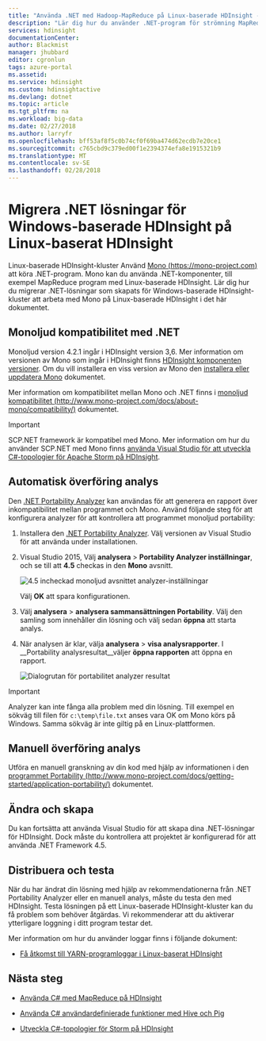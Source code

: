 ```yaml
---
title: "Använda .NET med Hadoop-MapReduce på Linux-baserade HDInsight - Azure | Microsoft Docs"
description: "Lär dig hur du använder .NET-program för strömning MapReduce på Linux-baserade HDInsight."
services: hdinsight
documentationCenter: 
author: Blackmist
manager: jhubbard
editor: cgronlun
tags: azure-portal
ms.assetid: 
ms.service: hdinsight
ms.custom: hdinsightactive
ms.devlang: dotnet
ms.topic: article
ms.tgt_pltfrm: na
ms.workload: big-data
ms.date: 02/27/2018
ms.author: larryfr
ms.openlocfilehash: bff53af8f5c0b74cf0f69ba474d62ecdb7e20ce1
ms.sourcegitcommit: c765cbd9c379ed00f1e2394374efa8e1915321b9
ms.translationtype: MT
ms.contentlocale: sv-SE
ms.lasthandoff: 02/28/2018
---
```

# <a name="migrate-net-solutions-for-windows-based-hdinsight-to-linux-based-hdinsight"></a>Migrera .NET lösningar för Windows-baserade HDInsight på Linux-baserat HDInsight

Linux-baserade HDInsight-kluster Använd [Mono (https://mono-project.com)](https://mono-project.com) att köra .NET-program. Mono kan du använda .NET-komponenter, till exempel MapReduce program med Linux-baserade HDInsight. Lär dig hur du migrerar .NET-lösningar som skapats för Windows-baserade HDInsight-kluster att arbeta med Mono på Linux-baserade HDInsight i det här dokumentet.

## <a name="mono-compatibility-with-net"></a>Monoljud kompatibilitet med .NET

Monoljud version 4.2.1 ingår i HDInsight version 3,6. Mer information om versionen av Mono som ingår i HDInsight finns [HDInsight komponenten versioner](hdinsight-component-versioning.md). Om du vill installera en viss version av Mono den [installera eller uppdatera Mono](hdinsight-hadoop-install-mono.md) dokumentet.

Mer information om kompatibilitet mellan Mono och .NET finns i [monoljud kompatibilitet (http://www.mono-project.com/docs/about-mono/compatibility/)](http://www.mono-project.com/docs/about-mono/compatibility/) dokumentet.

> [!IMPORTANT]
> SCP.NET framework är kompatibel med Mono. Mer information om hur du använder SCP.NET med Mono finns [använda Visual Studio för att utveckla C#-topologier för Apache Storm på HDInsight](storm/apache-storm-develop-csharp-visual-studio-topology.md).

## <a name="automated-portability-analysis"></a>Automatisk överföring analys

Den [.NET Portability Analyzer](https://marketplace.visualstudio.com/items?itemName=ConnieYau.NETPortabilityAnalyzer) kan användas för att generera en rapport över inkompatibilitet mellan programmet och Mono. Använd följande steg för att konfigurera analyzer för att kontrollera att programmet monoljud portability:

1. Installera den [.NET Portability Analyzer](https://marketplace.visualstudio.com/items?itemName=ConnieYau.NETPortabilityAnalyzer). Välj versionen av Visual Studio för att använda under installationen.

2. Visual Studio 2015, Välj __analysera__ > __Portability Analyzer inställningar__, och se till att __4.5__ checkas in den __Mono__ avsnitt.

    ![4.5 incheckad monoljud avsnittet analyzer-inställningar](./media/hdinsight-hadoop-migrate-dotnet-to-linux/portability-analyzer-settings.png)

    Välj __OK__ att spara konfigurationen.

3. Välj __analysera__ > __analysera sammansättningen Portability__. Välj den samling som innehåller din lösning och välj sedan __öppna__ att starta analys.

4. När analysen är klar, välja __analysera__ > __visa analysrapporter__. I __Portability analysresultat__väljer __öppna rapporten__ att öppna en rapport.

    ![Dialogrutan för portabilitet analyzer resultat](./media/hdinsight-hadoop-migrate-dotnet-to-linux/portability-analyzer-results.png)

> [!IMPORTANT]
> Analyzer kan inte fånga alla problem med din lösning. Till exempel en sökväg till filen för `c:\temp\file.txt` anses vara OK om Mono körs på Windows. Samma sökväg är inte giltig på en Linux-plattformen.

## <a name="manual-portability-analysis"></a>Manuell överföring analys

Utföra en manuell granskning av din kod med hjälp av informationen i den [programmet Portability (http://www.mono-project.com/docs/getting-started/application-portability/)](http://www.mono-project.com/docs/getting-started/application-portability/) dokumentet.

## <a name="modify-and-build"></a>Ändra och skapa

Du kan fortsätta att använda Visual Studio för att skapa dina .NET-lösningar för HDInsight. Dock måste du kontrollera att projektet är konfigurerad för att använda .NET Framework 4.5.

## <a name="deploy-and-test"></a>Distribuera och testa

När du har ändrat din lösning med hjälp av rekommendationerna från .NET Portability Analyzer eller en manuell analys, måste du testa den med HDInsight. Testa lösningen på ett Linux-baserade HDInsight-kluster kan du få problem som behöver åtgärdas. Vi rekommenderar att du aktiverar ytterligare loggning i ditt program testar det.

Mer information om hur du använder loggar finns i följande dokument:

* [Få åtkomst till YARN-programloggar i Linux-baserat HDInsight](hdinsight-hadoop-access-yarn-app-logs-linux.md)

## <a name="next-steps"></a>Nästa steg

* [Använda C# med MapReduce på HDInsight](hadoop/apache-hadoop-dotnet-csharp-mapreduce-streaming.md)

* [Använda C# användardefinierade funktioner med Hive och Pig](hadoop/apache-hadoop-hive-pig-udf-dotnet-csharp.md)

* [Utveckla C#-topologier för Storm på HDInsight](storm/apache-storm-develop-csharp-visual-studio-topology.md)
